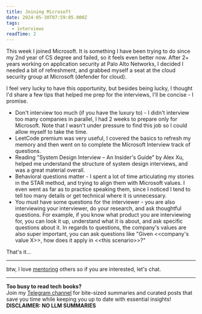 ```yaml
---
title: Joining Microsoft
date: 2024-05-30T07:59:05.000Z
tags:
  - interviews
readTime: 2
---
```


This week I joined Microsoft. It is something I have been trying to do since my 2nd year of CS degree and failed, so it feels even better now.
After 2+ years working on application security at Palo Alto Networks, I decided I needed a bit of refreshment, and grabbed myself a seat at the cloud security group at Microsoft (defender for cloud).

I feel very lucky to have this opportunity, but besides being lucky, I thought I'd share a few tips that helped me prep for the interviews, I'll be concise - I promise.

* Don't interview too much (if you have the luxury to) - I didn't interview too many companies in parallel, I had 2 weeks to prepare only for Microsoft. Note that I wasn't under pressure to find this job so I could allow myself to take the time.
* LeetCode premium was very useful, I covered the basics to refresh my memory and then went on to complete the Microsoft Interview track of questions.
* Reading "System Design Interview – An Insider's Guide" by Alex Xu, helped me understand the structure of system design interviews, and was a great material overall.
* Behavioral questions matter - I spent a lot of time articulating my stories in the STAR method, and trying to align them with Microsoft values. I even went as far as to practice speaking them, since I noticed I tend to tell too many details or get technical where it is unnecessary.
* You must have some questions for the interviewer - you are also interviewing your interviewer, do your research, and ask thoughtful questions. For example, if you know what product you are interviewing for, you can look it up, understand what it is about, and ask specific questions about it.
In regards to questions, the company's values are also super important, you can ask questions like "Given \<\<company's value X\>\>, how does it apply in \<\<this scenario\>\>?"

That's it...

---

btw, I love [mentoring](https://www.16elt.com/mentorship/) others so if you are interested, let's chat.

<!-- PROMO BLOCK -->
---

**Too busy to read tech books?**  
Join my [Telegram channel](https://t.me/booksbytes) for bite-sized summaries and curated posts that save you time while keeping you up to date with essential insights!  
**DISCLAIMER: NO LLM SUMMARIES**
<!-- END PROMO BLOCK -->


